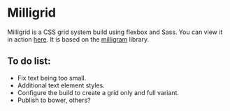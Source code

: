 # Milligrid

Milligrid is a CSS grid system build using flexbox and Sass. You can view it in action [here](http://bencoveney.github.io/Milligrid). It is based on the [milligram](https://github.com/milligram/milligram) library.

## To do list:

+ Fix text being too small.
+ Additional text element styles.
+ Configure the build to create a grid only and full variant.
+ Publish to bower, others?
